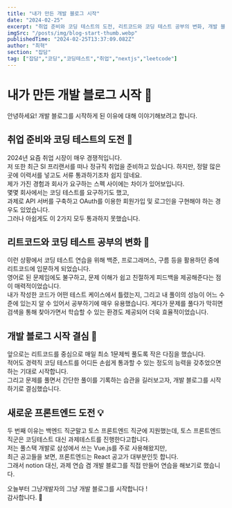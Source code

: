 ```yaml
---
title: "내가 만든 개발 블로그 시작"
date: "2024-02-25"
excerpt: "취업 준비와 코딩 테스트의 도전, 리트코드와 코딩 테스트 공부의 변화, 개발 블로그 시작 결심, 새로운 프론트엔드 도전"
imgSrc: "/posts/img/blog-start-thumb.webp"
publishedTime: "2024-02-25T13:37:09.082Z"
author: "최혁"
section: "잡담"
tag: ["잡담","코딩","코딩테스트","취업","nextjs","leetcode"]
---
```


# 내가 만든 개발 블로그 시작 🚀

안녕하세요! 개발 블로그를 시작하게 된 이유에 대해 이야기해보려고 합니다.

## 취업 준비와 코딩 테스트의 도전 💼

2024년 요즘 취업 시장이 매우 경쟁적입니다.  
저 또한 최근 SI 프리랜서를 떠나 정규직 취업을 준비하고 있습니다. 하지만, 정말 많은곳에 이력서를 넣고도 서류 통과하기조차 쉽지 않네요.  
제가 가진 경험과 회사가 요구하는 스펙 사이에는 차이가 있어보입니다.  
몇몇 회사에서는 코딩 테스트를 요구하기도 했고,  
과제로 API 서버를 구축하고 OAuth를 이용한 회원가입 및 로그인을 구현해야 하는 경우도 있었습니다.  
그러나 아쉽게도 이 2가지 모두 통과하지 못했습니다.

## 리트코드와 코딩 테스트 공부의 변화 📝

이런 상황에서 코딩 테스트 연습을 위해 백준, 프로그래머스, 구름 등을 활용하던 중에 리트코드에 입문하게 되었습니다.  
영어로 된 문제임에도 불구하고, 문제 이해가 쉽고 친절하게 피드백을 제공해준다는 점이 매력적이었습니다.  
내가 작성한 코드가 어떤 테스트 케이스에서 틀렸는지, 그리고 내 풀이의 성능이 어느 수준에 있는지 알 수 있어서 공부하기에 매우 유용했습니다.  게다가 문제를 풀다가 막히면 검색을 통해 찾아가면서 학습할 수 있는 환경도 제공되어 더욱 효율적이었습니다.  

## 개발 블로그 시작 결심 🌟

앞으로는 리트코드를 중심으로 매일 최소 1문제씩 풀도록 작은 다짐을 했습니다.  
적어도 경력직 코딩 테스트를 어디든 손쉽게 통과할 수 있는 정도의 능력을 갖추었으면 하는 기대로 시작합니다.  
그리고 문제를 풀면서 간단한 풀이를 기록하는 습관을 길러보고자, 개발 블로그를 시작하기로 결심했습니다.  

## 새로운 프론트엔드 도전 💡

두 번째 이유는 백엔드 직군말고 토스 프론트엔드 직군에 지원했는데, 토스 프론트엔드 직군은 코딩테스트 대신 과제테스트를 진행한다고합니다.  
저는 풀스택 개발로 삼성에서 쓰는 Vue.js를 주로 사용해왔지만,  
최근 공고들을 보면, 프론트엔드는 React 공고가 대부분인듯 합니다.  
그래서 notion 대신, 과제 연습 겸 개발 블로그를 직접 만들어 연습을 해보기로 했습니다.  

오늘부터 그냥개발자의 그냥 개발 블로그를 시작합니다 !  
감사합니다. 🙏